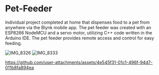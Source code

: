 # Pet-Feeder
Individual project completed at home that dispenses food to a pet from anywhere via the Blynk mobile app. The pet feeder was created with an ESP8266 NodeMCU and a servo motor, utilizing C++ code written in the Arduino IDE. The pet feeder provides remote access and control for easy feeding.

![IMG_8326](https://github.com/user-attachments/assets/d3932ffe-ba5b-44d7-871c-acacec59d42f)
![IMG_8333](https://github.com/user-attachments/assets/321a4dda-1304-4d7c-b975-1223cac9945d)

https://github.com/user-attachments/assets/4e545f31-01c1-496f-94d7-011b8fa894ea

